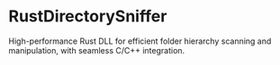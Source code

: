 # RustDirectorySniffer
High-performance Rust DLL for efficient folder hierarchy scanning and manipulation, with seamless C/C++ integration.
